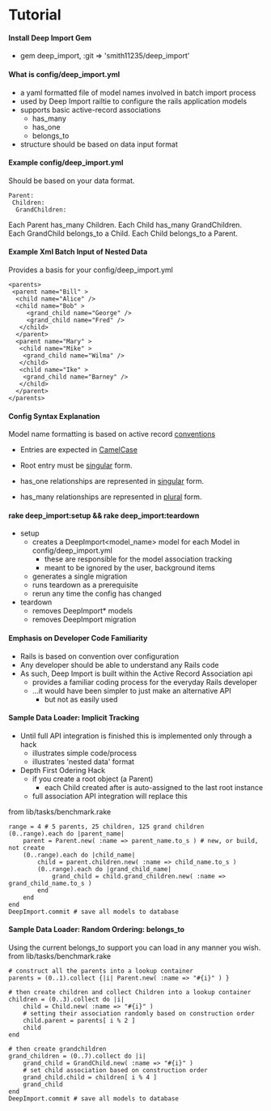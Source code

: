 # Tutorial


#### Install Deep Import Gem

- gem deep_import, :git => 'smith11235/deep_import'

#### What is config/deep_import.yml
- a yaml formatted file of model names involved in batch import process
- used by Deep Import railtie to configure the rails application models
- supports basic active-record associations
	- has_many
	- has_one
	- belongs_to
- structure should be based on data input format

#### Example config/deep_import.yml 
Should be based on your data format.

    Parent:
     Children:
      GrandChildren:

Each Parent has_many Children.  Each Child has_many GrandChildren.<br />
Each GrandChild belongs_to a Child.  Each Child belongs_to a Parent.

#### Example Xml Batch Input of Nested Data
Provides a basis for your config/deep_import.yml

    <parents>
     <parent name="Bill" >
      <child name="Alice" />
      <child name="Bob" >
         <grand_child name="George" />
         <grand_child name="Fred" />
       </child>
      </parent>
      <parent name="Mary" >
       <child name="Mike" >
        <grand_child name="Wilma" />
       </child>
       <child name="Ike" >
        <grand_child name="Barney" />
       </child>
      </parent>
    </parents>


#### Config Syntax Explanation
Model name formatting is based on active record [conventions](http://api.rubyonrails.org/classes/ActiveSupport/Inflector.html)
- Entries are expected in [CamelCase](http://api.rubyonrails.org/classes/ActiveSupport/Inflector.html#method-i-camelize)

- Root entry must be [singular](http://api.rubyonrails.org/classes/ActiveSupport/Inflector.html#method-i-singularize) form.
- has_one relationships are represented in [singular](http://api.rubyonrails.org/classes/ActiveSupport/Inflector.html#method-i-singularize) form.
- has_many relationships are represented in [plural](http://api.rubyonrails.org/classes/ActiveSupport/Inflector.html#method-i-pluralize) form.

#### rake deep_import:setup && rake deep_import:teardown
- setup
	- creates a DeepImport<model_name> model for each Model in config/deep_import.yml 
		- these are responsible for the model association tracking
		- meant to be ignored by the user, background items
	- generates a single migration
	- runs teardown as a prerequisite
	- rerun any time the config has changed
- teardown
	- removes DeepImport* models
	- removes DeepImport migration

#### Emphasis on Developer Code Familiarity
- Rails is based on convention over configuration
- Any developer should be able to understand any Rails code
- As such, Deep Import is built within the Active Record Association api
	- provides a familiar coding process for the everyday Rails developer
	- ...it would have been simpler to just make an alternative API
		- but not as easily used

#### Sample Data Loader: Implicit Tracking
- Until full API integration is finished this is implemented only through a hack
	- illustrates simple code/process
	- illustrates 'nested data' format
- Depth First Odering Hack
	- if you create a root object (a Parent)
		- each Child created after is auto-assigned to the last root instance
	- full association API integration will replace this

from lib/tasks/benchmark.rake

	range = 4 # 5 parents, 25 children, 125 grand children 
	(0..range).each do |parent_name|
		parent = Parent.new( :name => parent_name.to_s ) # new, or build, not create
		(0..range).each do |child_name|
			child = parent.children.new( :name => child_name.to_s )
			(0..range).each do |grand_child_name|
				grand_child = child.grand_children.new( :name => grand_child_name.to_s )
			end
		end
	end
	DeepImport.commit # save all models to database

#### Sample Data Loader: Random Ordering: belongs_to
Using the current belongs_to support you can load in any manner you wish.<br />
from lib/tasks/benchmark.rake

	# construct all the parents into a lookup container
	parents = (0..1).collect {|i| Parent.new( :name => "#{i}" ) }

	# then create children and collect Children into a lookup container
	children = (0..3).collect do |i| 
		child = Child.new( :name => "#{i}" )
		# setting their association randomly based on construction order
		child.parent = parents[ i % 2 ]
		child
	end

	# then create grandchildren
	grand_children = (0..7).collect do |i|
		grand_child = GrandChild.new( :name => "#{i}" ) 
		# set child association based on construction order
		grand_child.child = children[ i % 4 ]
		grand_child
	end
	DeepImport.commit # save all models to database
